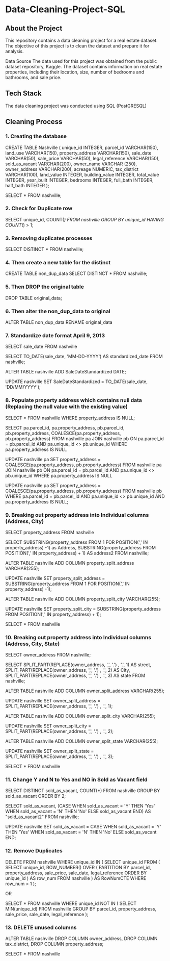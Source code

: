 # Data-Cleaning-Project-SQL

## About the Project
This repository contains a data cleaning project for a real estate dataset. The objective of this project is to clean the dataset and prepare it for analysis.

Data Source
The data used for this project was obtained from the public dataset repository, Kaggle. The dataset contains information on real estate properties, including their location, size, number of bedrooms and bathrooms, and sale price.

## Tech Stack 
The data cleaning project was conducted using SQL (PostGRESQL)

## Cleaning Process
### 1. Creating the database
CREATE TABLE Nashville (
	unique_id INTEGER,
	parcel_id VARCHAR(150),
	land_use VARCHAR(150),
	property_address VARCHAR(150),
	sale_date VARCHAR(50),
	sale_price VARCHAR(50),
	legal_reference VARCHAR(150),
	sold_as_vacant VARCHAR(200),
	owner_name VARCHAR (250),
	owner_address VARCHAR(200),
	acreage NUMERIC,
	tax_district VARCHAR(100),
	land_value INTEGER,
	building_value INTEGER,
	total_value INTEGER,
	year_built INTEGER,
	bedrooms INTEGER,
	full_bath INTEGER,
	half_bath INTEGER
);

SELECT *
FROM nashville;

### 2. Check for Duplicate row
SELECT unique_id, COUNT(*)
FROM nashville
GROUP BY unique_id
HAVING COUNT(*) > 1;

### 3. Removing duplicates processes
SELECT DISTINCT *
FROM nashville;

### 4. Then create a new table for the distinct
CREATE TABLE non_dup_data
SELECT DISTINCT *
FROM nashville;

### 5. Then DROP the original table
DROP TABLE original_data;

### 6. Then alter the non_dup_data to original
ALTER TABLE non_dup_data RENAME original_data

### 7. Standardize date format April 9, 2013
SELECT sale_date
FROM nashville

SELECT TO_DATE(sale_date, 'MM-DD-YYYY') AS standardized_date
FROM nashville;

ALTER TABLE nashville
ADD SaleDateStandardized DATE;

UPDATE nashville
SET SaleDateStandardized = TO_DATE(sale_date, 'DD/MM/YYYY');

### 8. Populate property address which contains null data (Replacing the null value with the existing value)
SELECT *
FROM nashville
WHERE property_address IS NULL;

SELECT pa.parcel_id, 
	pa.property_address, 
	pb.parcel_id, 
	pb.property_address, 
	COALESCE(pa.property_address, pb.property_address)
FROM nashville pa
JOIN nashville pb
	ON pa.parcel_id = pb.parcel_id
	AND pa.unique_id <> pb.unique_id
WHERE pa.property_address IS NULL

UPDATE nashville pa
SET property_address = COALESCE(pa.property_address, pb.property_address)
FROM nashville pa
JOIN nashville pb
	ON pa.parcel_id = pb.parcel_id
	AND pa.unique_id <> pb.unique_id
WHERE pa.property_address IS NULL

UPDATE nashville pa
SET property_address = COALESCE(pa.property_address, pb.property_address)
FROM nashville pb
WHERE pa.parcel_id = pb.parcel_id
	AND pa.unique_id <> pb.unique_id
	AND pa.property_address IS NULL;

### 9. Breaking out property address into Individual columns (Address, City)
SELECT property_address
FROM nashville

SELECT 
	SUBSTRING(property_address FROM 1 FOR POSITION(',' IN property_address) -1) as Address,
	SUBSTRING(property_address FROM POSITION(',' IN property_address) + 1) AS address2
FROM nashville;

ALTER TABLE nashville
ADD COLUMN property_split_address VARCHAR(255);

UPDATE nashville
SET property_split_address = SUBSTRING(property_address FROM 1 FOR POSITION(',' IN property_address) -1);

ALTER TABLE nashville
ADD COLUMN property_split_city VARCHAR(255);

UPDATE nashville
SET property_split_city = SUBSTRING(property_address FROM POSITION(',' IN property_address) + 1);

SELECT *
FROM nashville

### 10. Breaking out property address into Individual columns (Address, City, State)
SELECT owner_address
FROM nashville;

SELECT 
	SPLIT_PART(REPLACE(owner_address, ',', '.') , '.', 1) AS street,
	SPLIT_PART(REPLACE(owner_address, ',', '.') , '.', 2) AS City,
	SPLIT_PART(REPLACE(owner_address, ',', '.') , '.', 3) AS state
FROM nashville;

ALTER TABLE nashville
ADD COLUMN owner_split_address VARCHAR(255);

UPDATE nashville
SET owner_split_address = SPLIT_PART(REPLACE(owner_address, ',', '.') , '.', 1);

ALTER TABLE nashville
ADD COLUMN owner_split_city VARCHAR(255);

UPDATE nashville
SET owner_split_city = SPLIT_PART(REPLACE(owner_address, ',', '.') , '.', 2);

ALTER TABLE nashville
ADD COLUMN owner_split_state VARCHAR(255);

UPDATE nashville
SET owner_split_state = SPLIT_PART(REPLACE(owner_address, ',', '.') , '.', 3);

SELECT *
FROM nashville

### 11. Change Y and N to Yes and NO in Sold as Vacant field
SELECT DISTINCT sold_as_vacant, COUNT(*)
FROM nashville
GROUP BY sold_as_vacant
ORDER BY 2;

SELECT sold_as_vacant, 
	(CASE WHEN sold_as_vacant = 'Y' THEN 'Yes'
		WHEN sold_as_vacant = 'N' THEN 'No'
		ELSE sold_as_vacant
		END) AS "sold_as_vacant2"
FROM nashville;

UPDATE nashville
SET sold_as_vacant = CASE WHEN sold_as_vacant = 'Y' THEN 'Yes'
		WHEN sold_as_vacant = 'N' THEN 'No'
		ELSE sold_as_vacant
		END;
		
### 12. Remove Duplicates

DELETE FROM nashville
WHERE unique_id IN (
  SELECT unique_id
  FROM (
    SELECT unique_id,
           ROW_NUMBER() OVER (
             PARTITION BY parcel_id,
                          property_address,
                          sale_price,
                          sale_date,
                          legal_reference
             ORDER BY unique_id
           ) AS row_num
    FROM nashville
  ) AS RowNumCTE
  WHERE row_num > 1
);

OR

SELECT *
FROM nashville
WHERE unique_id NOT IN (
  SELECT MIN(unique_id)
  FROM nashville
  GROUP BY parcel_id, property_address, sale_price, sale_date, legal_reference
);

### 13. DELETE unused columns
ALTER TABLE nashville
DROP COLUMN owner_address,
DROP COLUMN tax_district,
DROP COLUMN property_address;

SELECT *
FROM nashville
